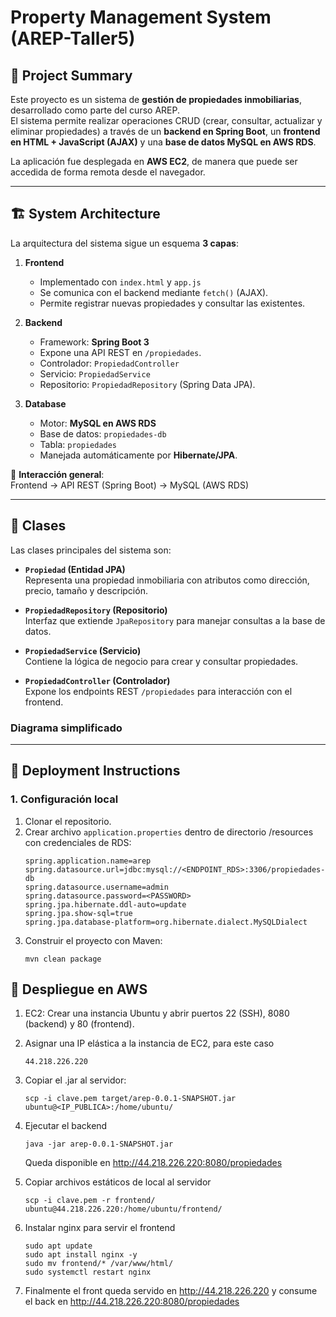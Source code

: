 # Property Management System (AREP-Taller5)

## 📌 Project Summary
Este proyecto es un sistema de **gestión de propiedades inmobiliarias**, desarrollado como parte del curso AREP.  
El sistema permite realizar operaciones CRUD (crear, consultar, actualizar y eliminar propiedades) a través de un **backend en Spring Boot**, un **frontend en HTML + JavaScript (AJAX)** y una **base de datos MySQL en AWS RDS**.  

La aplicación fue desplegada en **AWS EC2**, de manera que puede ser accedida de forma remota desde el navegador.

---

## 🏗️ System Architecture

La arquitectura del sistema sigue un esquema **3 capas**:

1. **Frontend**  
   - Implementado con `index.html` y `app.js`  
   - Se comunica con el backend mediante `fetch()` (AJAX).  
   - Permite registrar nuevas propiedades y consultar las existentes.  

2. **Backend**  
   - Framework: **Spring Boot 3**  
   - Expone una API REST en `/propiedades`.  
   - Controlador: `PropiedadController`  
   - Servicio: `PropiedadService`  
   - Repositorio: `PropiedadRepository` (Spring Data JPA).  

3. **Database**  
   - Motor: **MySQL en AWS RDS**  
   - Base de datos: `propiedades-db`  
   - Tabla: `propiedades`  
   - Manejada automáticamente por **Hibernate/JPA**.

📌 **Interacción general**:  
Frontend → API REST (Spring Boot) → MySQL (AWS RDS)

---

## 📂 Clases

Las clases principales del sistema son:

- **`Propiedad` (Entidad JPA)**  
  Representa una propiedad inmobiliaria con atributos como dirección, precio, tamaño y descripción.

- **`PropiedadRepository` (Repositorio)**  
  Interfaz que extiende `JpaRepository` para manejar consultas a la base de datos.

- **`PropiedadService` (Servicio)**  
  Contiene la lógica de negocio para crear y consultar propiedades.

- **`PropiedadController` (Controlador)**  
  Expone los endpoints REST `/propiedades` para interacción con el frontend.

### Diagrama simplificado



---

## 🚀 Deployment Instructions

### 1. Configuración local
1. Clonar el repositorio.  
2. Crear archivo `application.properties` dentro de directorio /resources con credenciales de RDS:
   ```properties
   spring.application.name=arep
   spring.datasource.url=jdbc:mysql://<ENDPOINT_RDS>:3306/propiedades-db
   spring.datasource.username=admin
   spring.datasource.password=<PASSWORD>
   spring.jpa.hibernate.ddl-auto=update
   spring.jpa.show-sql=true
   spring.jpa.database-platform=org.hibernate.dialect.MySQLDialect
3. Construir el proyecto con Maven:
   ```
   mvn clean package
## 🚀 Despliegue en AWS

1. EC2: Crear una instancia Ubuntu y abrir puertos 22 (SSH), 8080 (backend) y 80 (frontend).
2. Asignar una IP elástica a la instancia de EC2, para este caso
   
   ```44.218.226.220```
3. Copiar el .jar al servidor:
   ```
   scp -i clave.pem target/arep-0.0.1-SNAPSHOT.jar ubuntu@<IP_PUBLICA>:/home/ubuntu/
4. Ejecutar el backend
   ```
   java -jar arep-0.0.1-SNAPSHOT.jar
   ```
   Queda disponible en 
   http://44.218.226.220:8080/propiedades
5. Copiar archivos estáticos de local al servidor
   ```
   scp -i clave.pem -r frontend/ ubuntu@44.218.226.220:/home/ubuntu/frontend/
   ```

6. Instalar nginx para servir el frontend
   ```
   sudo apt update
   sudo apt install nginx -y
   sudo mv frontend/* /var/www/html/
   sudo systemctl restart nginx
   ```
7. Finalmente el front queda servido en http://44.218.226.220 y consume el back en http://44.218.226.220:8080/propiedades

